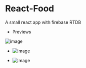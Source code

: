 # React-Food
A small react app with firebase RTDB


- Previews

![image](https://user-images.githubusercontent.com/85868593/218089836-db4da70b-c34c-42e3-9dd5-b925089677be.png)

- ![image](https://user-images.githubusercontent.com/85868593/218090048-2129853f-df65-4d1e-aa3c-78daf6f6734d.png)

- ![image](https://user-images.githubusercontent.com/85868593/218090148-4feca909-b6d6-4b46-abb1-3e1faaa5ed3f.png)
